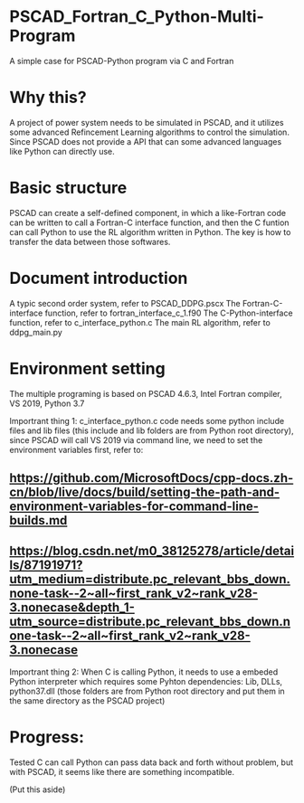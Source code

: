 # PSCAD_Fortran_C_Python-Multi-Program
A simple case for PSCAD-Python program via C and Fortran

# Why this?
A project of power system needs to be simulated in PSCAD, and it utilizes some advanced Refincement Learning algorithms to control the simulation. Since PSCAD does not provide a API that can some advanced languages like Python can directly use.

# Basic structure
PSCAD can create a self-defined component, in which a like-Fortran code can be written to call a Fortran-C interface function, and then the C funtion can call Python to use the RL algorithm written in Python. The key is how to transfer the data between those softwares.

# Document introduction
A typic second order system, refer to PSCAD_DDPG.pscx
The Fortran-C-interface function, refer to fortran_interface_c_1.f90
The C-Python-interface function, refer to c_interface_python.c
The main RL algorithm, refer to ddpg_main.py

# Environment setting
The multiple programing is based on PSCAD 4.6.3, Intel Fortran compiler, VS 2019, Python 3.7

Importrant thing 1: c_interface_python.c code needs some python include files and lib files (this include and lib folders are from Python root directory), since PSCAD will call VS 2019 via command line, we need to set the environment variables first, refer to: 
## https://github.com/MicrosoftDocs/cpp-docs.zh-cn/blob/live/docs/build/setting-the-path-and-environment-variables-for-command-line-builds.md
## https://blog.csdn.net/m0_38125278/article/details/87191971?utm_medium=distribute.pc_relevant_bbs_down.none-task--2~all~first_rank_v2~rank_v28-3.nonecase&depth_1-utm_source=distribute.pc_relevant_bbs_down.none-task--2~all~first_rank_v2~rank_v28-3.nonecase

Importrant thing 2: When C is calling Python, it needs to use a embeded Python interpreter which requires some Pyhton dependencies: Lib, DLLs, python37.dll (those folders are from Python root directory and put them in the same directory as the PSCAD project)

# Progress:
Tested C can call Python can pass data back and forth without problem, but with PSCAD, it seems like there are something incompatible.

(Put this aside)
